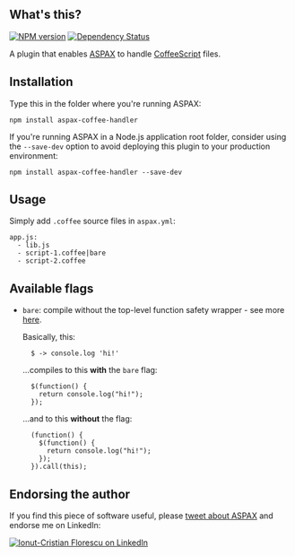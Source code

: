 ## What's this?
[![NPM version](https://badge.fury.io/js/aspax-coffee-handler.png)](http://badge.fury.io/js/aspax-coffee-handler)
[![Dependency Status](https://david-dm.org/icflorescu/aspax-coffee-handler.png)](https://david-dm.org/icflorescu/aspax-coffee-handler)


A plugin that enables [ASPAX](http://aspax.github.io) to handle [CoffeeScript](http://coffeescript.org) files.

## Installation
Type this in the folder where you're running ASPAX:

    npm install aspax-coffee-handler

If you're running ASPAX in a Node.js application root folder, consider using the `--save-dev` option to avoid deploying this plugin to your production environment:

    npm install aspax-coffee-handler --save-dev

## Usage
Simply add `.coffee` source files in `aspax.yml`:

    app.js:
      - lib.js
      - script-1.coffee|bare
      - script-2.coffee

## Available flags

- `bare`: compile without the top-level function safety wrapper - see more [here](http://coffeescript.org/#usage).

  Basically, this:

        $ -> console.log 'hi!'

  ...compiles to this **with** the `bare` flag:

        $(function() {
          return console.log("hi!");
        });

  ...and to this **without** the flag:

        (function() {
          $(function() {
            return console.log("hi!");
          });
        }).call(this);

## Endorsing the author
If you find this piece of software useful, please [tweet about ASPAX](http://twitter.com/share?text=Checkout%20ASPAX%2C%20the%20simple%20Node.js%20asset%20packager!&url=http%3A%2F%2Faspax.github.io&hashtags=aspax&via=icflorescu) and endorse me on LinkedIn:

[![Ionut-Cristian Florescu on LinkedIn](https://static.licdn.com/scds/common/u/img/webpromo/btn_viewmy_160x25.png)](https://www.linkedin.com/in/icflorescu)

